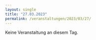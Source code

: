 ```yaml
---
layout: single
title: "27.03.2023"
permalink: /veranstaltungen/2023/03/27/
---
```


Keine Veranstaltung an diesem Tag.
